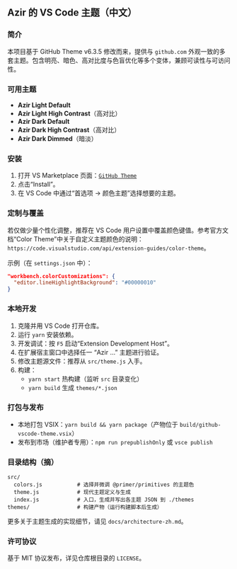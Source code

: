## Azir 的 VS Code 主题（中文）

### 简介

本项目基于 GitHub Theme v6.3.5 修改而来，提供与 `github.com` 外观一致的多套主题。包含明亮、暗色、高对比度与色盲优化等多个变体，兼顾可读性与可访问性。

### 可用主题

- **Azir Light Default**
- **Azir Light High Contrast**（高对比）
- **Azir Dark Default**
- **Azir Dark High Contrast**（高对比）
- **Azir Dark Dimmed**（暗淡）

### 安装

1. 打开 VS Marketplace 页面：[`GitHub Theme`](https://marketplace.visualstudio.com/items?itemName=GitHub.github-vscode-theme)
2. 点击“Install”。
3. 在 VS Code 中通过“首选项 → 颜色主题”选择想要的主题。

### 定制与覆盖

若仅做少量个性化调整，推荐在 VS Code 用户设置中覆盖颜色键值。参考官方文档“Color Theme”中关于自定义主题颜色的说明：`https://code.visualstudio.com/api/extension-guides/color-theme`。

示例（在 `settings.json` 中）：

```json
"workbench.colorCustomizations": {
  "editor.lineHighlightBackground": "#00000010"
}
```

### 本地开发

1. 克隆并用 VS Code 打开仓库。
2. 运行 `yarn` 安装依赖。
3. 开发调试：按 `F5` 启动“Extension Development Host”。
4. 在扩展宿主窗口中选择任一 “Azir …” 主题进行验证。
5. 修改主题源文件：推荐从 `src/theme.js` 入手。
6. 构建：
   - `yarn start` 热构建（监听 `src` 目录变化）
   - `yarn build` 生成 `themes/*.json`

### 打包与发布

- 本地打包 VSIX：`yarn build && yarn package`（产物位于 `build/github-vscode-theme.vsix`）
- 发布到市场（维护者专用）：`npm run prepublishOnly` 或 `vsce publish`

### 目录结构（摘）

```
src/
  colors.js           # 选择并微调 @primer/primitives 的主题色
  theme.js            # 现代主题定义与生成
  index.js            # 入口，生成并写出各主题 JSON 到 ./themes
themes/               # 构建产物（运行构建脚本后生成）
```

更多关于主题生成的实现细节，请见 `docs/architecture-zh.md`。

### 许可协议

基于 MIT 协议发布，详见仓库根目录的 `LICENSE`。


